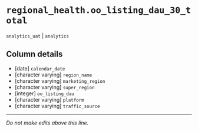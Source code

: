 # `regional_health.oo_listing_dau_30_total`
`analytics_uat` | `analytics`

## Column details
* [date]      `calendar_date`
* [character varying] `region_name`
* [character varying] `marketing_region`
* [character varying] `super_region`
* [integer]   `oo_listing_dau`
* [character varying] `platform`
* [character varying] `traffic_source`

-------------------------------------------------------------------------------
*Do not make edits above this line.*
